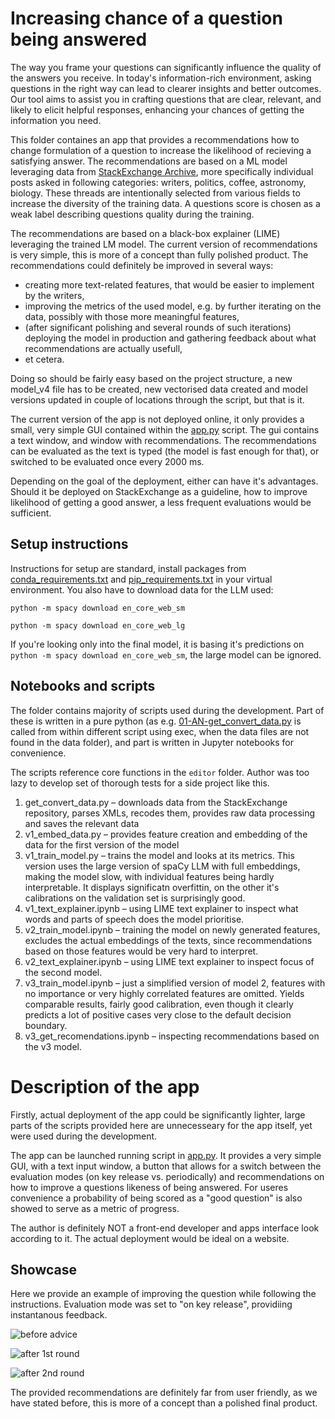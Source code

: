 # Increasing chance of a question being answered

 The way you frame your questions can significantly influence the quality of the answers you receive. In today's information-rich environment, asking questions in the right way can lead to clearer insights and better outcomes. Our tool aims to assist you in crafting questions that are clear, relevant, and likely to elicit helpful responses, enhancing your chances of getting the information you need.

 This folder containes an app that provides a recommendations how to change formulation of a question to increase the likelihood of recieving a satisfying answer. The recommendations are based on a ML model leveraging data from [StackExchange Archive](https://archive.org/download/stackexchange/), more specifically individual posts asked in following categories: writers, politics, coffee, astronomy, biology. These threads are intentionally selected from various fields to increase the diversity of the training data. A questions score is chosen as a weak label describing questions quality during the training.

 The recommendations are based on a black-box explainer (LIME) leveraging the trained LM model. The current version of recommendations is very simple, this is more of a concept than fully polished product. The recommendations could definitely be improved in several ways:
 * creating more text-related features, that would be easier to implement by the writers,
 * improving the metrics of the used model, e.g. by further iterating on the data, possibly with those more meaningful features,
 * (after significant polishing and several rounds of such iterations) deploying the model in production and gathering feedback about what recommendations are actually usefull,
 * et cetera.
 
 Doing so should be fairly easy based on the project structure, a new model_v4 file has to be created, new vectorised data created and model versions updated in couple of locations through the script, but that is it.

 The current version of the app is not deployed online, it only provides a small, very simple GUI contained within the [app.py](app.py) script. The gui contains a text window, and window with recommendations. The recommendations can be evaluated as the text is typed (the model is fast enough for that), or switched to be evaluated once every 2000 ms.

 Depending on the goal of the deployment, either can have it's advantages. Should it be deployed on StackExchange as a guideline, how to improve likelihood of getting a good answer, a less frequent evaluations would be sufficient.

## Setup instructions

Instructions for setup are standard, install packages from [conda_requirements.txt](conda_requirements.txt) and [pip_requirements.txt](pip_requirements.txt) in your virtual environment. You also have to download data for the LLM used:

`python -m spacy download en_core_web_sm`

`python -m spacy download en_core_web_lg`

If you're looking only into the final model, it is basing it's predictions on `python -m spacy download en_core_web_sm`, the large model can be ignored.

## Notebooks and scripts

The folder contains majority of scripts used during the development. Part of these is written in a pure python (as e.g. [01-AN-get_convert_data.py](01-AN-get_convert_data.py) is called from within different script using exec, when the data files are not found in the data folder), and part is written in Jupyter notebooks for convenience.

The scripts reference core functions in the `editor` folder. Author was too lazy to develop set of thorough tests for a side project like this.

1. get_convert_data.py – downloads data from the StackExchange repository, parses XMLs, recodes them, provides raw data processing and saves the relevant data
2. v1_embed_data.py – provides feature creation and embedding of the data for the first version of the model
3. v1_train_model.py – trains the model and looks at its metrics. This version uses the large version of spaCy LLM with full embeddings, making the model slow, with individual features being hardly interpretable. It displays significatn overfittin, on the other it's calibrations on the validation set is surprisingly good.
4. v1_text_explainer.ipynb – using LIME text explainer to inspect what words and parts of speech does the model prioritise.
5. v2_train_model.ipynb – training the model on newly generated features, excludes the actual embeddings of the texts, since recommendations based on those features would be very hard to interpret.
6. v2_text_explainer.ipynb – using LIME text explainer to inspect focus of the second model.
7. v3_train_model.ipynb – just a simplified version of model 2, features with no importance or very highly correlated features are omitted. Yields comparable results, fairly good calibration, even though it clearly predicts a lot of positive cases very close to the default decision boundary.
8. v3_get_recomendations.ipynb – inspecting recommendations based on the v3 model.

# Description of the app

Firstly, actual deployment of the app could be significantly lighter, large parts of the scripts provided here are unnecesseary for the app itself, yet were used during the development.

The app can be launched running script in [app.py](app.py). It provides a very simple GUI, with a text input window, a button that allows for a switch between the evaluation modes (on key release vs. periodically) and recommendations on how to improve a questions likeness of being answered. For useres convenience a probability of being scored as a "good question" is also showed to serve as a metric of progress.

The author is definitely NOT a front-end developer and apps interface look according to it. The actual deployment would be ideal on a website.

## Showcase

Here we provide an example of improving the question while following the instructions. Evaluation mode was set to "on key release", providiing instantanous feedback.

![before advice](/images/before_advice.png)

![after 1st round](/images/after_1st_advice.png)

![after 2nd round](/images/after_2nd_advice.png)

The provided recommendations are definitely far from user friendly, as we have stated before, this is more of a concept than a polished final product.
